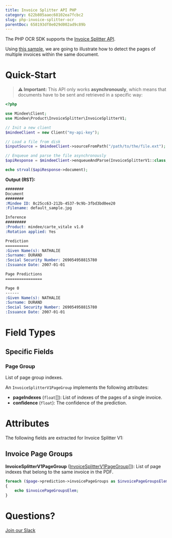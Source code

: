 ```yaml
---
title: Invoice Splitter API PHP
category: 622b805aaec68102ea7fcbc2
slug: php-invoice-splitter-ocr
parentDoc: 658193df8e029d002ad9c89b
---
```

The PHP OCR SDK supports the [Invoice Splitter API](https://platform.mindee.com/mindee/invoice_splitter).

Using [this sample](https://github.com/mindee/client-lib-test-data/blob/main/products/invoice_splitter/default_sample.pdf), we are going to illustrate how to detect the pages of multiple invoices within the same document.

# Quick-Start

> **⚠️ Important:** This API only works **asynchronously**, which means that documents have to be sent and retrieved in a specific way:

```php
<?php

use Mindee\Client;
use Mindee\Product\InvoiceSplitter\InvoiceSplitterV1;

// Init a new client
$mindeeClient = new Client("my-api-key");

// Load a file from disk
$inputSource = $mindeeClient->sourceFromPath("/path/to/the/file.ext");

// Enqueue and parse the file asynchronously
$apiResponse = $mindeeClient->enqueueAndParse(InvoiceSplitterV1::class, $inputSource);

echo strval($apiResponse->document);

```

**Output (RST):**

```rst
########
Document
########
:Mindee ID: 8c25cc63-212b-4537-9c9b-3fbd3bd0ee20
:Filename: default_sample.jpg

Inference
#########
:Product: mindee/carte_vitale v1.0
:Rotation applied: Yes

Prediction
==========
:Given Name(s): NATHALIE
:Surname: DURAND
:Social Security Number: 269054958815780
:Issuance Date: 2007-01-01

Page Predictions
================

Page 0
------
:Given Name(s): NATHALIE
:Surname: DURAND
:Social Security Number: 269054958815780
:Issuance Date: 2007-01-01
```

# Field Types

## Specific Fields

### Page Group

List of page group indexes.

An `InvoiceSplitterV1PageGroup` implements the following attributes:

- **pageIndexes** (`float`\[]): List of indexes of the pages of a single invoice.
- **confidence** (`float`): The confidence of the prediction.

# Attributes

The following fields are extracted for Invoice Splitter V1:

## Invoice Page Groups

**InvoiceSplitterV1PageGroup** ([InvoiceSplitterV1PageGroup](#invoice-splitter-v1-page-group)[]): List of page indexes that belong to the same invoice in the PDF.

```php
foreach ($page->prediction->invoicePageGroups as $invoicePageGroupsElem)
{
    echo $invoicePageGroupsElem;
}
```

# Questions?

[Join our Slack](https://join.slack.com/t/mindee-community/shared_invite/zt-2d0ds7dtz-DPAF81ZqTy20chsYpQBW5g)
